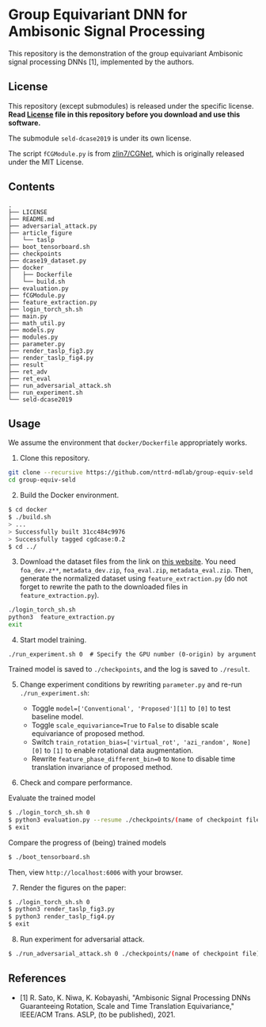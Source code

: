 # Group Equivariant DNN for Ambisonic Signal Processing

This repository is the demonstration of the group equivariant Ambisonic signal processing DNNs [1], implemented by the authors.

## License

This repository (except submodules) is released under the specific license. **Read [License](https://github.com/nttrd-mdlab/group-equiv-seld/blob/main/LICENSE) file in this repository before you download and use this software.**

The submodule `seld-dcase2019` is under its own license.

The script `fCGModule.py` is from [zlin7/CGNet](https://github.com/zlin7/CGNet), which is originally released under the MIT License.

## Contents

```
.
├── LICENSE
├── README.md
├── adversarial_attack.py
├── article_figure
│   └── taslp
├── boot_tensorboard.sh
├── checkpoints
├── dcase19_dataset.py
├── docker
│   ├── Dockerfile
│   └── build.sh
├── evaluation.py
├── fCGModule.py
├── feature_extraction.py
├── login_torch_sh.sh
├── main.py
├── math_util.py
├── models.py
├── modules.py
├── parameter.py
├── render_taslp_fig3.py
├── render_taslp_fig4.py
├── result
├── ret_adv
├── ret_eval
├── run_adversarial_attack.sh
├── run_experiment.sh
└── seld-dcase2019
```

## Usage

We assume the environment that `docker/Dockerfile` appropriately works.

1. Clone this repository.

```sh
git clone --recursive https://github.com/nttrd-mdlab/group-equiv-seld
cd group-equiv-seld
```

2. Build the Docker environment.

```sh
$ cd docker
$ ./build.sh
> ...
> Successfully built 31cc484c9976
> Successfully tagged cgdcase:0.2
$ cd ../
```

3. Download the dataset files from the link on [this website](http://dcase.community/challenge2019/task-sound-event-localization-and-detection). You need `foa_dev.z**`, `metadata_dev.zip`, `foa_eval.zip`, `metadata_eval.zip`. Then, generate the normalized dataset using `feature_extraction.py` (do not forget to rewrite the path to the downloaded files in `feature_extraction.py`).

```sh
./login_torch_sh.sh
python3  feature_extraction.py
exit
```

4. Start model training.

```
./run_experiment.sh 0  # Specify the GPU number (0-origin) by argument
```

Trained model is saved to `./checkpoints`, and the log is saved to `./result`.

5. Change experiment conditions by rewriting `parameter.py` and re-run `./run_experiment.sh`:
   - Toggle `model=['Conventional', 'Proposed'][1]` to `[0]` to test baseline model.
   - Toggle `scale_equivariance=True` to `False` to disable scale equivariance of proposed method.
   - Switch `train_rotation_bias=['virtual_rot', 'azi_random', None][0]` to `[1]` to enable rotational data augmentation.
   - Rewrite `feature_phase_different_bin=0` to `None` to disable time translation invariance of proposed method.

6. Check and compare performance.

Evaluate the trained model
```sh
$ ./login_torch_sh.sh 0
$ python3 evaluation.py --resume ./checkpoints/(name of checkpoint file).checkpoint
$ exit
```

Compare the progress of (being) trained models
```sh
$ ./boot_tensorboard.sh
```
Then, view `http://localhost:6006` with your browser.

7. Render the figures on the paper:

```sh
$ ./login_torch_sh.sh 0
$ python3 render_taslp_fig3.py
$ python3 render_taslp_fig4.py
$ exit
```

8. Run experiment for adversarial attack.

```sh
$ ./run_adversarial_attack.sh 0 ./checkpoints/(name of checkpoint file).checkpoint (output file name)
```

## References

- [1] R. Sato, K. Niwa, K. Kobayashi, "Ambisonic Signal Processing DNNs Guaranteeing Rotation, Scale and Time Translation Equivariance," IEEE/ACM Trans. ASLP, (to be published), 2021.
